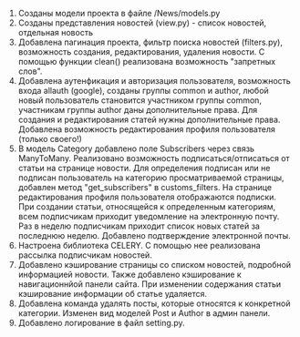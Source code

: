 1. Созданы модели проекта в файле /News/models.py
2. Созданы представления новостей (view.py) - список новостей, отдельная новость
3. Добавлена пагинация проекта, фильтр поиска новостей (filters.py), возможность создания,
редактирования, удаления новости. С помощью функции clean() реализована возможность "запретных слов".
4. Добавлена аутенфикация и авторизация пользователя, возможность входа allauth (google), созданы группы common и author, любой новый пользователь становится участником группы common, участникам группы author даны дополнительные права. Для создания и редактирования статей нужны дополнительные права. Добавлена возможность редактирования профиля пользователя (только своего!)
5. В модель Category добавлено поле Subscribers через связь ManyToMany. Реализовано возможность подписаться/отписаться от статьи на странице новости. Для определения подписан или не подписан пользователь на категорию просматриваемой страницы, добавлен метод "get_subscribers" в customs_filters. 
На странице редактирования профиля пользователя отображаются подписки. При создании статьи, относящейся к определенным категориям, всем подписчикам приходит уведомление на электронную почту.
Раз в неделю подписчикам приходит список новых статей за последнюю неделю.
Добавлено подтверждение электронной почты.
6. Настроена библиотека CELERY. С помощью нее реализована рассылка подписчикам новостей.
7. Добавлено кэширование страницы со списком новостей, подробной информацией новости. 
Также добавлено кэширование к навигационнйой панели сайта. При изменении содержания статьи  кэширование информации об статье удаляется. 
8. Добавлена команда удалять посты, которые относятся к конкретной категории. Изменен вид моделей Post и Author в админ панели.
9. Добавлено логирование в файл setting.py.
